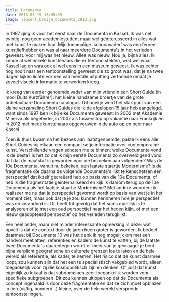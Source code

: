 ```yaml
---
title: Documenta
date: 2013-07-19 13:39:39
image: vincent_bruijn_documenta_2012.jpg
---
```


In 1997 ging ik voor het eerst naar de Documenta in Kassel. Ik was net twintig, nog geen academiestudent maar wel geïnteresseerd in alles wat met kunst te maken had. Mijn toenmalige 'schoonvader' was een fervent kunstliefhebber en was al naar meerdere Documenta's in het verleden geweest. Voor mij was het nieuw. Alles was nieuw. Nou ja, bijna alles. Ik kende al wel enkele kunstenaars die er tentoon stelden, wist wel waar Kassel lag en was ook al wel eens in een museum geweest. Ik was echter nog nooit naar een tentoonstelling geweest die zo groot was, dat je na twee dagen kijken lichte vormen van mentale uitputting vertoonde omdat je zoveel visuele informatie te verwerken kreeg.

Ik kreeg van eerder genoemde vader van mijn vriendin een Short Guide (in mooi Duits Kurzführer): het kleine handzame broertje van de grote onbetaalbare Documenta catalogus. Dit boekje werd het startpunt van een kleine verzameling Short Guides die ik de afgelopen 15 jaar heb aangelegd, want sinds 1997 ben ik bij elke Documenta geweest: in 2002 met Akademie Minerva als begeleider, in 2007 als tussenstop op vakantie naar Frankrijk en in 2012 met medekunstenaars opgevouwen in de auto op en neer naar Kassel.

Toen ik thuis kwam na het bezoek aan laatstgenoemde, pakte ik eens alle Short Guides bij elkaar, een compact setje informatie over contemporaine kunst. Verschillende vragen schoten me te binnen: welke Documenta vond ik de beste? Is het zo dat ik mijn eerste Documenta zo overweldigend vond dat dat de maatstaf is geworden voor de bezoeken aan volgenden? Was de 10e Documenta, vanuit nu bekeken, een laatste staartje Modernisme? Is de fragmentatie die daarna de volgende Documenta's lijkt te kenschetsen een perspectief dat ikzelf gecreëerd heb op basis van die 10e Documenta, of heb ik die fragmentatie geïnternaliseerd en kijk ik daarom terug op de 10e Documenta als het laatste staartje Modernisme? Met andere woorden: ik realiseer me nu dat je perspectief gevormd wordt op basis van wat je in het moment ziet, maar ook dat je je zou kunnen herinneren hoe je perspectief was en veranderd is. Dit heeft tot gevolg dat het soms moeilijk is te analyseren of je met een oud perspectief naar het heden kijkt, of met een nieuw geadopteerd perspectief op het verleden terugkijkt.

Een heel ander, maar niet minder interessante opmerking is deze: wat opvalt is dat de context door de jaren heen groter is geworden. Ik bedoel daarmee: bij Documenta 10 was het denk ik nog mogelijk om met een handvol meetlatten, referenties en kaders de kunst te vatten, bij de laatste twee Documenta's daarentegen wordt er meer van je gevraagd: je bent bijna verplicht geografische en culturele grenzen los te laten en de hele wereld als referentie, als kader, te nemen. Het risico dat de kunst daarmee loopt, zou kunnen zijn dat het een te specialistisch vakgebied wordt, alleen toegankelijk voor zij die kosmopolitisch zijn en denken. Of juist dat kunst eigenlijk zo lokaal is dat subdomeinen zeer toegankelijk worden voor specifieke subgroepen. Dit zou kunnen uitlopen op dat de Documenta als concept ingehaald is door deze fragmentatie en dat ze zich moet opblazen in tien (vijftig, honderd…) kleine, over de hele wereld verspreide tentoonstellingen.
